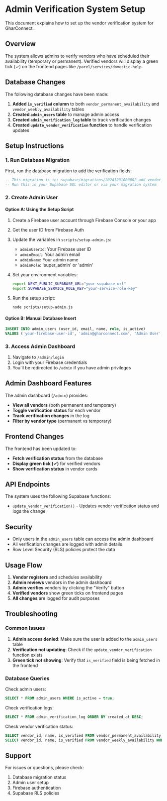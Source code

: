 # Admin Verification System Setup

This document explains how to set up the vendor verification system for GharConnect.

## Overview

The system allows admins to verify vendors who have scheduled their availability (temporary or permanent). Verified vendors will display a green tick (✓) on the frontend pages like `/parel/services/domestic-help`.

## Database Changes

The following database changes have been made:

1. **Added `is_verified` column** to both `vendor_permanent_availability` and `vendor_weekly_availability` tables
2. **Created `admin_users` table** to manage admin access
3. **Created `admin_verification_log` table** to track verification changes
4. **Created `update_vendor_verification` function** to handle verification updates

## Setup Instructions

### 1. Run Database Migration

First, run the database migration to add the verification fields:

```sql
-- This migration is in: supabase/migrations/20241201000002_add_vendor_verification.sql
-- Run this in your Supabase SQL editor or via your migration system
```

### 2. Create Admin User

#### Option A: Using the Setup Script

1. Create a Firebase user account through Firebase Console or your app
2. Get the user ID from Firebase Auth
3. Update the variables in `scripts/setup-admin.js`:
   - `adminUserId`: Your Firebase user ID
   - `adminEmail`: Your admin email
   - `adminName`: Your admin name
   - `adminRole`: 'super_admin' or 'admin'

4. Set your environment variables:
   ```bash
   export NEXT_PUBLIC_SUPABASE_URL="your-supabase-url"
   export SUPABASE_SERVICE_ROLE_KEY="your-service-role-key"
   ```

5. Run the setup script:
   ```bash
   node scripts/setup-admin.js
   ```

#### Option B: Manual Database Insert

```sql
INSERT INTO admin_users (user_id, email, name, role, is_active) 
VALUES ('your-firebase-user-id', 'admin@gharconnect.com', 'Admin User', 'super_admin', true);
```

### 3. Access Admin Dashboard

1. Navigate to `/admin/login`
2. Login with your Firebase credentials
3. You'll be redirected to `/admin` if you have admin privileges

## Admin Dashboard Features

The admin dashboard (`/admin`) provides:

- **View all vendors** (both permanent and temporary)
- **Toggle verification status** for each vendor
- **Track verification changes** in the log
- **Filter by vendor type** (permanent vs temporary)

## Frontend Changes

The frontend has been updated to:

- **Fetch verification status** from the database
- **Display green tick (✓)** for verified vendors
- **Show verification status** in vendor cards

## API Endpoints

The system uses the following Supabase functions:

- `update_vendor_verification()` - Updates vendor verification status and logs the change

## Security

- Only users in the `admin_users` table can access the admin dashboard
- All verification changes are logged with admin details
- Row Level Security (RLS) policies protect the data

## Usage Flow

1. **Vendor registers** and schedules availability
2. **Admin reviews** vendors in the admin dashboard
3. **Admin verifies** vendors by clicking the "Verify" button
4. **Verified vendors** show green ticks on frontend pages
5. **All changes** are logged for audit purposes

## Troubleshooting

### Common Issues

1. **Admin access denied**: Make sure the user is added to the `admin_users` table
2. **Verification not updating**: Check if the `update_vendor_verification` function exists
3. **Green tick not showing**: Verify that `is_verified` field is being fetched in the frontend

### Database Queries

Check admin users:
```sql
SELECT * FROM admin_users WHERE is_active = true;
```

Check verification logs:
```sql
SELECT * FROM admin_verification_log ORDER BY created_at DESC;
```

Check vendor verification status:
```sql
SELECT vendor_id, name, is_verified FROM vendor_permanent_availability WHERE is_verified = true;
SELECT vendor_id, name, is_verified FROM vendor_weekly_availability WHERE is_verified = true;
```

## Support

For issues or questions, please check:
1. Database migration status
2. Admin user setup
3. Firebase authentication
4. Supabase RLS policies 